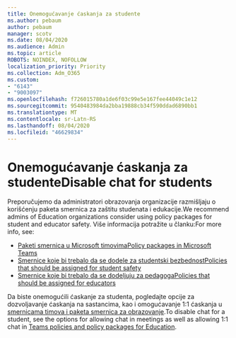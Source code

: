 ```yaml
---
title: Onemogućavanje ćaskanja za studente
ms.author: pebaum
author: pebaum
manager: scotv
ms.date: 08/04/2020
ms.audience: Admin
ms.topic: article
ROBOTS: NOINDEX, NOFOLLOW
localization_priority: Priority
ms.collection: Adm_O365
ms.custom:
- "6143"
- "9003097"
ms.openlocfilehash: f726015780a1de6f03c99e5e167fee44049c1e12
ms.sourcegitcommit: 9540483984da2bba19888cb34f590ddad6890bb1
ms.translationtype: MT
ms.contentlocale: sr-Latn-RS
ms.lasthandoff: 08/04/2020
ms.locfileid: "46629834"
---
```

# <a name="disable-chat-for-students"></a><span data-ttu-id="5dd09-102">Onemogućavanje ćaskanja za studente</span><span class="sxs-lookup"><span data-stu-id="5dd09-102">Disable chat for students</span></span>

<span data-ttu-id="5dd09-103">Preporučujemo da administratori obrazovanja organizacije razmišljaju o korišćenju paketa smernica za zaštitu studenata i edukacije.</span><span class="sxs-lookup"><span data-stu-id="5dd09-103">We recommend admins of Education organizations consider using policy packages for student and educator safety.</span></span> <span data-ttu-id="5dd09-104">Više informacija potražite u članku:</span><span class="sxs-lookup"><span data-stu-id="5dd09-104">For more info, see:</span></span>

- [<span data-ttu-id="5dd09-105">Paketi smernica u Microsoft timovima</span><span class="sxs-lookup"><span data-stu-id="5dd09-105">Policy packages in Microsoft Teams</span></span>](https://docs.microsoft.com/microsoftteams/policy-packages-edu#policy-packages-in-microsoft-teams)
- [<span data-ttu-id="5dd09-106">Smernice koje bi trebalo da se dodele za studentski bezbednost</span><span class="sxs-lookup"><span data-stu-id="5dd09-106">Policies that should be assigned for student safety</span></span>](https://docs.microsoft.com/microsoftteams/policy-packages-edu#policies-that-should-be-assigned-for-student-safety)
- [<span data-ttu-id="5dd09-107">Smernice koje bi trebalo da se dodeljuju za pedagoga</span><span class="sxs-lookup"><span data-stu-id="5dd09-107">Policies that should be assigned for educators</span></span>](https://docs.microsoft.com/microsoftteams/policy-packages-edu#policies-that-should-be-assigned-for-educators) 

<span data-ttu-id="5dd09-108">Da biste onemogućili ćaskanje za studenta, pogledajte opcije za dozvoljavanje ćaskanja na sastancima, kao i omogućavanje 1:1 ćaskanja u [smernicama timova i paketa smernica za obrazovanje](https://docs.microsoft.com/microsoftteams/policy-packages-edu).</span><span class="sxs-lookup"><span data-stu-id="5dd09-108">To disable chat for a student, see the options for allowing chat in meetings as well as allowing 1:1 chat in [Teams policies and policy packages for Education](https://docs.microsoft.com/microsoftteams/policy-packages-edu).</span></span>
